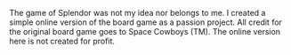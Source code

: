 The game of Splendor was not my idea nor belongs to me. I created a simple online version of the board game as a passion project. All credit for the original board game goes to Space Cowboys (TM). The online version here is not created for profit.
